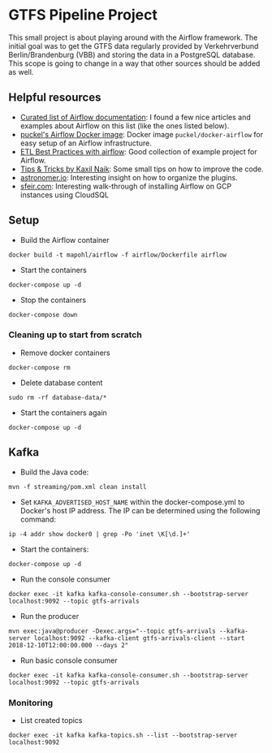 # GTFS Pipeline Project

This small project is about playing around with the Airflow framework. The initial goal was to get the GTFS data 
regularly provided by Verkehrverbund Berlin/Brandenburg (VBB) and storing the data in a PostgreSQL database. This scope 
is going to change in a way that other sources should be added as well.

## Helpful resources

* [Curated list of Airflow documentation](https://github.com/jghoman/awesome-apache-airflow): I found a few nice articles and examples about Airflow on this list (like the ones listed below). 
* [puckel's Airflow Docker image](https://github.com/puckel/docker-airflow): Docker image `puckel/docker-airflow` for easy setup of an Airflow infrastructure.
* [ETL Best Practices with airflow](https://gtoonstra.github.io/etl-with-airflow/index.html): Good collection of example project for Airflow.
* [Tips & Tricks by Kaxil Naik](https://medium.com/datareply/airflow-lesser-known-tips-tricks-and-best-practises-cf4d4a90f8f): Some small tips on how to improve the code.
* [astronomer.io](https://www.astronomer.io/guides/using-airflow-plugins/): Interesting insight on how to organize the plugins.
* [sfeir.com](https://lemag.sfeir.com/installing-and-using-apache-airflow-on-the-google-cloud-platform/): Interesting walk-through of installing Airflow on GCP instances using CloudSQL

## Setup

* Build the Airflow container
```
docker build -t mapohl/airflow -f airflow/Dockerfile airflow
```
* Start the containers
```
docker-compose up -d
```
* Stop the containers
```
docker-compose down
```

### Cleaning up to start from scratch
* Remove docker containers
```
docker-compose rm
```
* Delete database content
```
sudo rm -rf database-data/*
```
* Start the containers again
```
docker-compose up -d
```

## Kafka
* Build the Java code:
```
mvn -f streaming/pom.xml clean install
```
* Set `KAFKA_ADVERTISED_HOST_NAME` within the docker-compose.yml to Docker's host IP address. The IP can be determined using the following command:
```
ip -4 addr show docker0 | grep -Po 'inet \K[\d.]+'
```
* Start the containers:
```
docker-compose up -d
```
* Run the console consumer
```
docker exec -it kafka kafka-console-consumer.sh --bootstrap-server localhost:9092 --topic gtfs-arrivals
```
* Run the producer
```
mvn exec:java@producer -Dexec.args="--topic gtfs-arrivals --kafka-server localhost:9092 --kafka-client gtfs-arrivals-client --start 2018-12-10T12:00:00.000 --days 2"
```
* Run basic console consumer
```
docker exec -it kafka kafka-console-consumer.sh --bootstrap-server localhost:9092 --topic gtfs-arrivals
```

### Monitoring
* List created topics
```
docker exec -it kafka kafka-topics.sh --list --bootstrap-server localhost:9092
```
